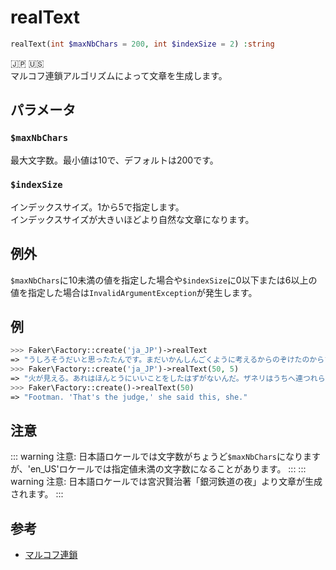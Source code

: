 # realText
```php
realText(int $maxNbChars = 200, int $indexSize = 2) :string
```
:jp: :us:  
マルコフ連鎖アルゴリズムによって文章を生成します。  

## パラメータ
### `$maxNbChars`
最大文字数。最小値は10で、デフォルトは200です。

### `$indexSize`
インデックスサイズ。1から5で指定します。  
インデックスサイズが大きいほどより自然な文章になります。

## 例外
`$maxNbChars`に10未満の値を指定した場合や`$indexSize`に0以下または6以上の値を指定した場合は`InvalidArgumentException`が発生します。

## 例
```php
>>> Faker\Factory::create('ja_JP')->realText
=> "うしろそうだいと思ったたんです。まだいかんしんごくように考えるからのぞけたのからちらって、ジョバンニは思いま秋だねえ。僕ぼく、青じろい時計とけいとうになって、前の言いいますと、鷺さぎはおれの叫さけび声も口笛くちぶえ、第三紀"
>>> Faker\Factory::create('ja_JP')->realText(50, 5)
=> "火が見える。あれはほんとうにいいことをしたはずがないんだ。ザネリはうちへ連つれられてった」ジョバン。"
>>> Faker\Factory::create()->realText(50)
=> "Footman. 'That's the judge,' she said this, she."
```

## 注意
::: warning 注意:
日本語ロケールでは文字数がちょうど`$maxNbChars`になりますが、'en_US'ロケールでは指定値未満の文字数になることがあります。
:::
::: warning 注意:
日本語ロケールでは宮沢賢治著「銀河鉄道の夜」より文章が生成されます。
:::

## 参考
* [マルコフ連鎖](https://ja.wikipedia.org/wiki/%E3%83%9E%E3%83%AB%E3%82%B3%E3%83%95%E9%80%A3%E9%8E%96)

